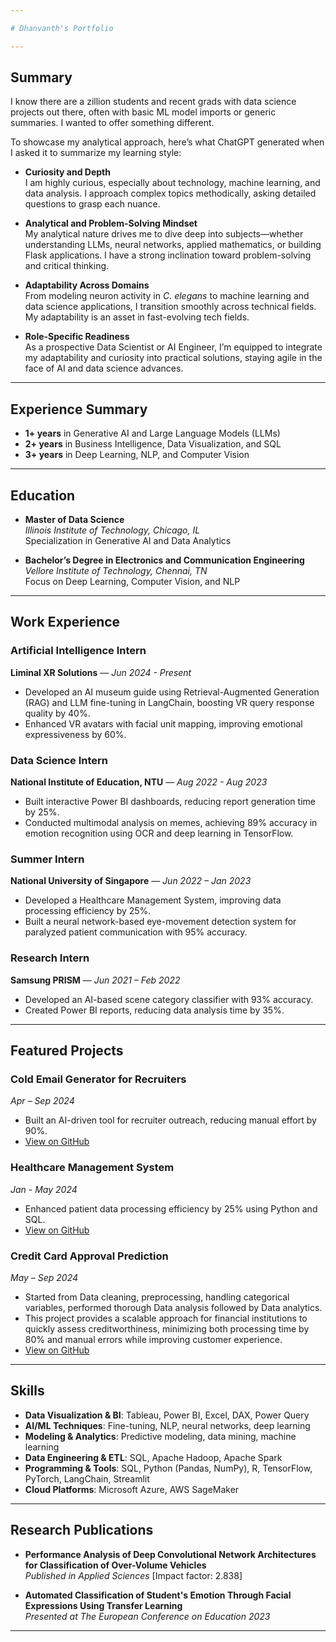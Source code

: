 ```yaml
---

# Dhanvanth's Portfolio

---
```


## Summary

I know there are a zillion students and recent grads with data science projects out there, often with basic ML model imports or generic summaries. I wanted to offer something different.

To showcase my analytical approach, here’s what ChatGPT generated when I asked it to summarize my learning style:

- **Curiosity and Depth**  
  I am highly curious, especially about technology, machine learning, and data analysis. I approach complex topics methodically, asking detailed questions to grasp each nuance.

- **Analytical and Problem-Solving Mindset**  
  My analytical nature drives me to dive deep into subjects—whether understanding LLMs, neural networks, applied mathematics, or building Flask applications. I have a strong inclination toward problem-solving and critical thinking.

- **Adaptability Across Domains**  
  From modeling neuron activity in *C. elegans* to machine learning and data science applications, I transition smoothly across technical fields. My adaptability is an asset in fast-evolving tech fields.

- **Role-Specific Readiness**  
  As a prospective Data Scientist or AI Engineer, I’m equipped to integrate my adaptability and curiosity into practical solutions, staying agile in the face of AI and data science advances.

---

## Experience Summary

- **1+ years** in Generative AI and Large Language Models (LLMs)
- **2+ years** in Business Intelligence, Data Visualization, and SQL
- **3+ years** in Deep Learning, NLP, and Computer Vision

---

## Education

- **Master of Data Science**  
  *Illinois Institute of Technology, Chicago, IL*  
  Specialization in Generative AI and Data Analytics

- **Bachelor’s Degree in Electronics and Communication Engineering**  
  *Vellore Institute of Technology, Chennai, TN*  
  Focus on Deep Learning, Computer Vision, and NLP

---

## Work Experience

### Artificial Intelligence Intern  
**Liminal XR Solutions** — *Jun 2024 - Present*  
- Developed an AI museum guide using Retrieval-Augmented Generation (RAG) and LLM fine-tuning in LangChain, boosting VR query response quality by 40%.
- Enhanced VR avatars with facial unit mapping, improving emotional expressiveness by 60%.

### Data Science Intern  
**National Institute of Education, NTU** — *Aug 2022 - Aug 2023*  
- Built interactive Power BI dashboards, reducing report generation time by 25%.
- Conducted multimodal analysis on memes, achieving 89% accuracy in emotion recognition using OCR and deep learning in TensorFlow.

### Summer Intern  
**National University of Singapore** — *Jun 2022 – Jan 2023*  
- Developed a Healthcare Management System, improving data processing efficiency by 25%.
- Built a neural network-based eye-movement detection system for paralyzed patient communication with 95% accuracy.

### Research Intern  
**Samsung PRISM** — *Jun 2021 – Feb 2022*  
- Developed an AI-based scene category classifier with 93% accuracy.
- Created Power BI reports, reducing data analysis time by 35%.

---

## Featured Projects

### Cold Email Generator for Recruiters  
*Apr – Sep 2024*  
- Built an AI-driven tool for recruiter outreach, reducing manual effort by 90%.
- [View on GitHub](https://github.com/dhanvanth342/Email-generator-llama3.1-GenAi)

### Healthcare Management System  
*Jan - May 2024*  
- Enhanced patient data processing efficiency by 25% using Python and SQL.
- [View on GitHub](https://github.com/dhanvanth342/Healthcare-management-system-sql)

### Credit Card Approval Prediction   
*May – Sep 2024*  
- Started from Data cleaning, preprocessing, handling categorical variables, performed thorough Data analysis followed by Data analytics.
- This project provides a scalable approach for financial institutions to quickly assess creditworthiness, minimizing both processing time by 80% and manual errors while improving customer experience.
- [View on GitHub](https://github.com/dhanvanth342/Credit-card-approval-ML)

---

## Skills

- **Data Visualization & BI**: Tableau, Power BI, Excel, DAX, Power Query
- **AI/ML Techniques**: Fine-tuning, NLP, neural networks, deep learning
- **Modeling & Analytics**: Predictive modeling, data mining, machine learning
- **Data Engineering & ETL**: SQL, Apache Hadoop, Apache Spark
- **Programming & Tools**: SQL, Python (Pandas, NumPy), R, TensorFlow, PyTorch, LangChain, Streamlit
- **Cloud Platforms**: Microsoft Azure, AWS SageMaker

---

## Research Publications

- **Performance Analysis of Deep Convolutional Network Architectures for Classification of Over-Volume Vehicles**  
  *Published in Applied Sciences* [Impact factor: 2.838]

- **Automated Classification of Student's Emotion Through Facial Expressions Using Transfer Learning**  
  *Presented at The European Conference on Education 2023*

---

